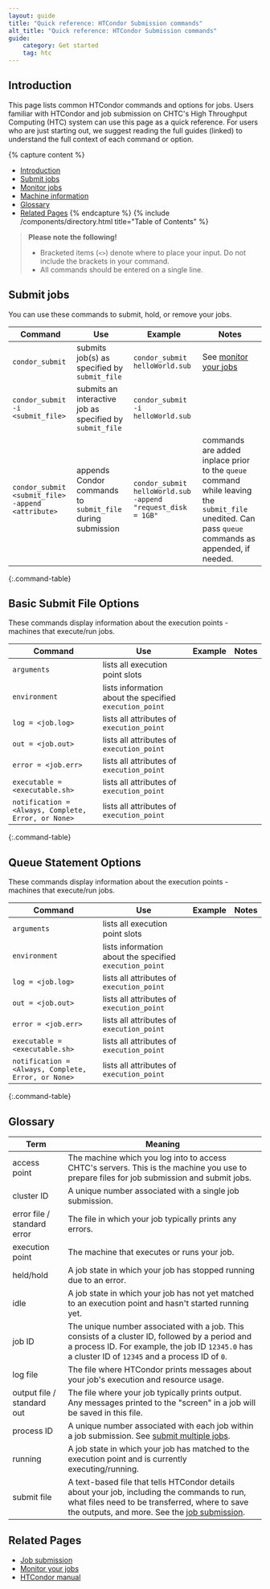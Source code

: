 ```yaml
---
layout: guide
title: "Quick reference: HTCondor Submission commands"
alt_title: "Quick reference: HTCondor Submission commands"
guide:
    category: Get started
    tag: htc
---
```


## Introduction

This page lists common HTCondor commands and options for jobs. Users familiar with HTCondor and job submission on CHTC's High Throughput Computing (HTC) system can use this page as a quick reference. For users who are just starting out, we suggest reading the full guides (linked) to understand the full context of each command or option.

{% capture content %}
- [Introduction](#introduction)
- [Submit jobs](#submit-jobs)
- [Monitor jobs](#monitor-jobs)
- [Machine information](#machine-information)
- [Glossary](#glossary)
- [Related Pages](#related-pages)
{% endcapture %}
{% include /components/directory.html title="Table of Contents" %}

> **Please note the following!** 
> 
> * Bracketed items (`<>`) denote where to place your input. 
>   Do not include the brackets in your command.
> * All commands should be entered on a single line.

## Submit jobs

You can use these commands to submit, hold, or remove your jobs.

| Command | Use | Example | Notes |
| --- | --- | --- | --- |
| `condor_submit` | submits job(s) as specified by `submit_file` | `condor_submit helloWorld.sub` | See [monitor your jobs](condor_q) |
| `condor_submit -i <submit_file>` | submits an interactive job as specified by `submit_file` | `condor_submit -i helloWorld.sub`| 
| `condor_submit <submit_file> -append <attribute>` | appends Condor commands to `submit_file` during submission | `condor_submit helloWorld.sub -append "request_disk = 1GB"`| commands are added inplace prior to the `queue` command while leaving the `submit_file` unedited. Can pass `queue` commands as appended, if needed.  
{:.command-table}

## Basic Submit File Options

These commands display information about the execution points - machines that execute/run jobs.

| Command | Use | Example | Notes |
| --- | --- | --- | --- |
| `arguments` | lists all execution point slots |
| `environment` | lists information about the specified `execution_point` |
| `log = <job.log>` | lists all attributes of `execution_point` |
| `out = <job.out>` | lists all attributes of `execution_point` |
| `error = <job.err>` | lists all attributes of `execution_point` |
| `executable = <executable.sh>` | lists all attributes of `execution_point` |
| `notification = <Always, Complete, Error, or None>` | lists all attributes of `execution_point` |
{:.command-table}

## Queue Statement Options

These commands display information about the execution points - machines that execute/run jobs.

| Command | Use | Example | Notes |
| --- | --- | --- | --- |
| `arguments` | lists all execution point slots |
| `environment` | lists information about the specified `execution_point` |
| `log = <job.log>` | lists all attributes of `execution_point` |
| `out = <job.out>` | lists all attributes of `execution_point` |
| `error = <job.err>` | lists all attributes of `execution_point` |
| `executable = <executable.sh>` | lists all attributes of `execution_point` |
| `notification = <Always, Complete, Error, or None>` | lists all attributes of `execution_point` |
{:.command-table}

## Glossary

| Term | Meaning |
| --- | --- |
| access point | The machine which you log into to access CHTC's servers. This is the machine you use to prepare files for job submission and submit jobs. |
| cluster ID | A unique number associated with a single job submission. |
| error file / standard error | The file in which your job typically prints any errors. |
| execution point | The machine that executes or runs your job. |
| held/hold | A job state in which your job has stopped running due to an error. |
| idle | A job state in which your job has not yet matched to an execution point and hasn't started running yet. |
| job ID | The unique number associated with a job. This consists of a cluster ID, followed by a period and a process ID. For example, the job ID `12345.0` has a cluster ID of `12345` and a process ID of `0`. |
| log file | The file where HTCondor prints messages about your job's execution and resource usage. |
| output file / standard out | The file where your job typically prints output. Any messages printed to the "screen" in a job will be saved in this file. |
| process ID | A unique number associated with each job within a job submission. See [submit multiple jobs](multiple-jobs). |
| running | A job state in which your job has matched to the execution point and is currently executing/running. |
| submit file | A text-based file that tells HTCondor details about your job, including the commands to run, what files need to be transferred, where to save the outputs, and more. See the [job submission](htcondor-job-submission). |

## Related Pages

* [Job submission](htcondor-job-submission)
* [Monitor your jobs](condor_q)
* [HTCondor manual](https://htcondor.readthedocs.io/en/latest/)

